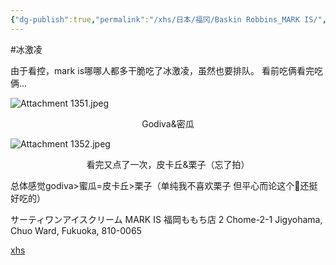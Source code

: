 ```yaml
---
{"dg-publish":true,"permalink":"/xhs/日本/福冈/Baskin Robbins_MARK IS/","tags":["rednote","福冈"],"created":"2024-09-14","updated":"2025-04-13T21:44:53.832+08:00"}
---
```


#冰激凌

由于看控，mark is哪哪人都多干脆吃了冰激凌，虽然也要排队。
看前吃俩看完吃俩...

![Attachment 1351.jpeg](/img/user/xhs/%E6%97%A5%E6%9C%AC/%E7%A6%8F%E5%86%88/photo-%E7%A6%8F%E5%86%88/Attachment%201351.jpeg)
<center>Godiva&密瓜</center>

![Attachment 1352.jpeg](/img/user/xhs/%E6%97%A5%E6%9C%AC/%E7%A6%8F%E5%86%88/photo-%E7%A6%8F%E5%86%88/Attachment%201352.jpeg)
<center>看完又点了一次，皮卡丘&栗子（忘了拍）</center>

总体感觉godiva>蜜瓜=皮卡丘>栗子（单纯我不喜欢栗子 但平心而论这个🌰还挺好吃的）

サーティワンアイスクリーム MARK IS 福岡ももち店
2 Chome-2-1 Jigyohama, Chuo Ward, Fukuoka, 810-0065

[xhs](https://www.xiaohongshu.com/explore/66f05bed0000000027002b9e?xsec_token=ABqW31iXGaeLgX03LCtKxC-sOiB2DErJjtIQcKsY5CzN4=&xsec_source=pc_user)
